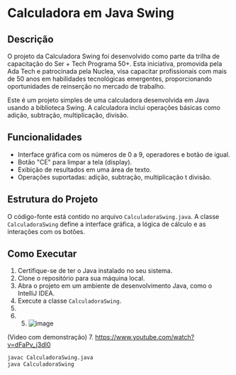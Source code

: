 # Calculadora em Java Swing

## Descrição

O projeto da Calculadora Swing foi desenvolvido como parte da trilha de capacitação do Ser + Tech Programa 50+. Esta iniciativa, promovida pela Ada Tech e 
patrocinada pela Nuclea, visa capacitar profissionais com mais de 50 anos em habilidades tecnológicas emergentes, 
proporcionando oportunidades de reinserção no mercado de trabalho.

Este é um projeto simples de uma calculadora desenvolvida em Java usando a biblioteca Swing. 
A calculadora inclui operações básicas como adição, subtração, multiplicação, divisão.

## Funcionalidades

- Interface gráfica com os números de 0 a 9, operadores e botão de igual.
- Botão "CE" para limpar a tela (display).
- Exibição de resultados em uma área de texto.
- Operações suportadas: adição, subtração, multiplicação t  divisão.

## Estrutura do Projeto

O código-fonte está contido no arquivo `CalculadoraSwing.java`. A classe `CalculadoraSwing` define a interface gráfica, a lógica de cálculo e as interações com os botões.

## Como Executar

1. Certifique-se de ter o Java instalado no seu sistema.
2. Clone o repositório para sua máquina local.
3. Abra o projeto em um ambiente de desenvolvimento Java, como o IntelliJ IDEA.
4. Execute a classe `CalculadoraSwing`.
5. 
6. 5. ![image](https://github.com/teofilonicolau/calculadora_swing/assets/97030160/19ee1167-b4e7-463e-b23a-6e235403ca33)

(Video com demonstração)
7. https://www.youtube.com/watch?v=dFaPv_j3dI0


```bash
javac CalculadoraSwing.java
java CalculadoraSwing



